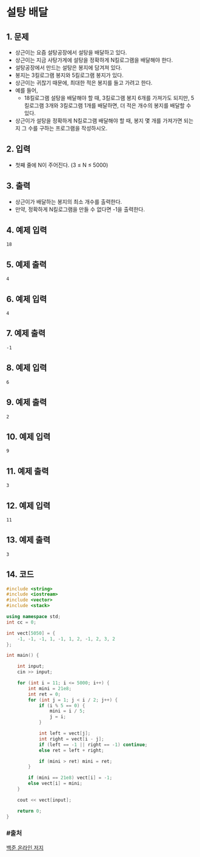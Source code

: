 # 설탕 배달

## 1. 문제

- 상근이는 요즘 설탕공장에서 설탕을 배달하고 있다.
- 상근이는 지금 사탕가게에 설탕을 정확하게 N킬로그램을 배달해야 한다.
- 설탕공장에서 만드는 설탕은 봉지에 담겨져 있다.
- 봉지는 3킬로그램 봉지와 5킬로그램 봉지가 있다.
- 상근이는 귀찮기 때문에, 최대한 적은 봉지를 들고 가려고 한다.
- 예를 들어,
  - 18킬로그램 설탕을 배달해야 할 때, 3킬로그램 봉지 6개를 가져가도 되지만, 5킬로그램 3개와 3킬로그램 1개를 배달하면, 더 적은 개수의 봉지를 배달할 수 있다.
- 상근이가 설탕을 정확하게 N킬로그램 배달해야 할 때, 봉지 몇 개를 가져가면 되는지 그 수를 구하는 프로그램을 작성하시오.


## 2. 입력
- 첫째 줄에 N이 주어진다. (3 ≤ N ≤ 5000)

## 3. 출력

- 상근이가 배달하는 봉지의 최소 개수를 출력한다.
- 만약, 정확하게 N킬로그램을 만들 수 없다면 -1을 출력한다.


## 4. 예제 입력
```
18
```

## 5. 예제 출력
```
4
```

## 6. 예제 입력

```
4
```

## 7. 예제 출력

```
-1
```

## 8. 예제 입력

```
6
```

## 9. 예제 출력

```
2
```

## 10. 예제 입력

```
9
```

## 11. 예제 출력

```
3
```

## 12. 예제 입력

```
11
```

## 13. 예제 출력

```
3
```

## 14. 코드

```c++
#include <string>
#include <iostream>
#include <vector>
#include <stack>

using namespace std;
int cc = 0;

int vect[5050] = {
    -1, -1, -1, 1, -1, 1, 2, -1, 2, 3, 2
};

int main() {

    int input;
    cin >> input;

    for (int i = 11; i <= 5000; i++) {
        int mini = 21e8;
        int ret = 0;
        for (int j = 1; j < i / 2; j++) {
            if (i % 5 == 0) {
                mini = i / 5;
                j = i;
            }

            int left = vect[j];
            int right = vect[i - j];
            if (left == -1 || right == -1) continue;
            else ret = left + right;

            if (mini > ret) mini = ret;
        }

        if (mini == 21e8) vect[i] = -1;
        else vect[i] = mini;
    }

    cout << vect[input];

    return 0;
}
```



### #출처

[백준 온라인 저지](https://www.acmicpc.net/problem/2839)
